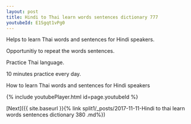 ```yaml
---
layout: post
title: Hindi to Thai learn words sentences dictionary 777 
youtubeId: E1Sgqt1vPg0
---
```

 
 
Helps to learn Thai words and sentences for Hindi speakers.

Opportunitiy to repeat the words sentences. 

Practice Thai language. 
 
10 minutes practice every day. 
 
How to learn Thai words and sentences for Hindi speakers 
 
{% include youtubePlayer.html id=page.youtubeId %}
 
 
[Next]({{ site.baseurl }}{% link  split1/_posts/2017-11-11-Hindi to thai learn words sentences dictionary 380 .md%})
 
